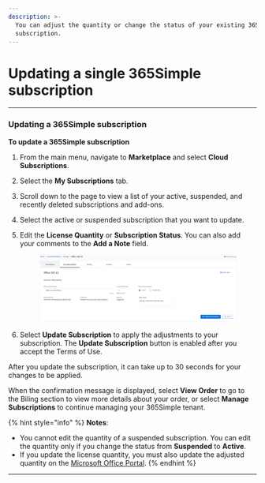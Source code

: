 ```yaml
---
description: >-
  You can adjust the quantity or change the status of your existing 365Simple
  subscription.
---
```


# Updating a single 365Simple subscription

***

### Updating a 365Simple subscription

**To update a 365Simple subscription**

1. From the main menu, navigate to **Marketplace** and select **Cloud Subscriptions**.
2. Select the **My Subscriptions** tab.
3. Scroll down to the page to view a list of your active, suspended, and recently deleted subscriptions and add-ons.&#x20;
4. Select the active or suspended subscription that you want to update.
5.  Edit the **License Quantity** or **Subscription Status**. You can also add your comments to the **Add a Note** field.

    <figure><img src="../../.gitbook/assets/image (15).png" alt=""><figcaption></figcaption></figure>
6. Select **Update Subscription** to apply the adjustments to your subscription. The **Update Subscription** button is enabled after you accept the Terms of Use.

After you update the subscription, it can take up to 30 seconds for your changes to be applied.&#x20;

When the confirmation message is displayed, select **View Order** to go to the Biling section to view more details about your order, or select **Manage Subscriptions** to continue managing your 365Simple tenant.

{% hint style="info" %}
**Notes**:&#x20;

* You cannot edit the quantity of a suspended subscription. You can edit the quantity only if you change the status from **Suspended** to **Active**.&#x20;
* If you update the license quantity, you must also update the adjusted quantity on the [Microsoft Office Portal](https://portal.office.com/).
{% endhint %}

***
